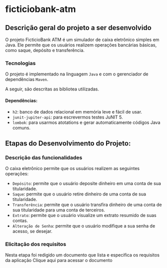 ﻿# ficticiobank-atm

## Descrição geral do projeto a ser desenvolvido

O projeto FicticioBank ATM é um simulador de caixa eletrônico simples em Java. Ele permite que os usuários realizem operações bancárias básicas, como saque, depósito e transferência.

### Tecnologias

O projeto é implementado na linguagem `Java` e com o gerenciador de dependências `Maven`.

A seguir, são descritas as bibliotea utilizadas.

#### Dependências:
- `h2`: banco de dados relacional em memória leve e fácil de usar.
- `junit-jupiter-api`: para escrevermos testes JuNIT 5.
- `lombok`: para usarmos atotations e gerar automaticamente códigos Java comuns.


## Etapas do Desenvolvimento do Projeto:

### Descrição das funcionalidades

O caixa eletrônico permite que os usuários realizem as seguintes operações:

- `Depósito`: permite que o usuário deposite dinheiro em uma conta de sua titularidade.
- `Saque`: permite que o usuário retire dinheiro de uma conta de sua titularidade.
- `Transferência`: permite que o usuário transfira dinheiro de uma conta de sua titularidade para uma conta de terceiros.
- `Extrato`: permite que o usuário visualize um extrato resumido de suas contas.
- `Alteração de Senha`: permite que o usuário modifique a sua senha de acesso, se desejar.

### Elicitação dos requisitos

Nesta etapa foi redigido um documento que lista e especifica os requisitos da aplicação
Clique aqui para acessar o documento
